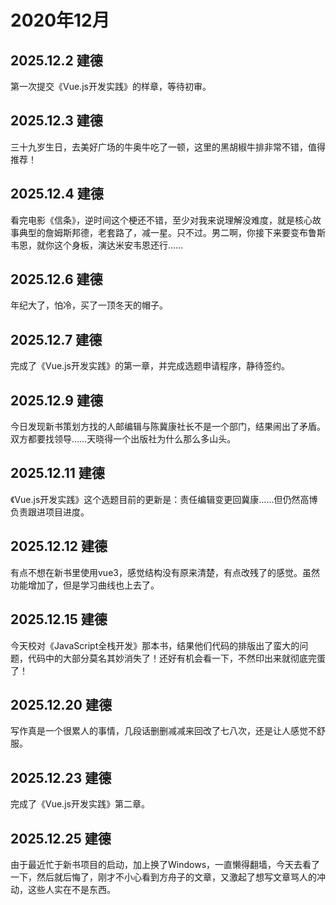 # 2020年12月

## 2025.12.2 建德

第一次提交《Vue.js开发实践》的样章，等待初审。

## 2025.12.3 建德

三十九岁生日，去美好广场的牛奥牛吃了一顿，这里的黑胡椒牛排非常不错，值得推荐！

## 2025.12.4 建德

看完电影《信条》，逆时间这个梗还不错，至少对我来说理解没难度，就是核心故事典型的詹姆斯邦德，老套路了，减一星。只不过。男二啊，你接下来要变布鲁斯韦恩，就你这个身板，演达米安韦恩还行……

## 2025.12.6 建德

年纪大了，怕冷，买了一顶冬天的帽子。

## 2025.12.7 建德

完成了《Vue.js开发实践》的第一章，并完成选题申请程序，静待签约。

## 2025.12.9 建德

今日发现新书策划方找的人邮编辑与陈冀康社长不是一个部门，结果闹出了矛盾。双方都要找领导……天晓得一个出版社为什么那么多山头。

## 2025.12.11 建德

《Vue.js开发实践》这个选题目前的更新是：责任编辑变更回冀康……但仍然高博负责跟进项目进度。

## 2025.12.12 建德

有点不想在新书里使用vue3，感觉结构没有原来清楚，有点改残了的感觉。虽然功能增加了，但是学习曲线也上去了。

## 2025.12.15 建德

今天校对《JavaScript全栈开发》那本书，结果他们代码的排版出了蛮大的问题，代码中的大部分莫名其妙消失了！还好有机会看一下，不然印出来就彻底完蛋了！

## 2025.12.20 建德

写作真是一个很累人的事情，几段话删删减减来回改了七八次，还是让人感觉不舒服。

## 2025.12.23 建德

完成了《Vue.js开发实践》第二章。

## 2025.12.25 建德

由于最近忙于新书项目的启动，加上换了Windows，一直懒得翻墙，今天去看了一下，然后就后悔了，刚才不小心看到方舟子的文章，又激起了想写文章骂人的冲动，这些人实在不是东西。

